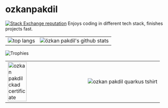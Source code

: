 # ozkanpakdil

[![Stack Exchange reputation](https://img.shields.io/stackexchange/stackoverflow/r/175554.svg)](https://stackoverflow.com/users/175554)
Enjoys coding in different tech stack, finishes projects fast.

<table>
  <tr>
    <td>
      <img src="https://user-images.githubusercontent.com/604405/200146018-0d27692a-237a-4d57-afde-0f1f5386b677.png" alt="top langs"/>
    </td>
    <td>
      <img src="https://github-readme-stats.vercel.app/api?username=ozkanpakdil&show_icons=true&theme=radical" alt="özkan pakdil's github stats"/>
    </td>
  </tr>
</table>

![Trophies](https://github-trophies.vercel.app/?username=ozkanpakdil)

<table>
  <tr>
    <td>
      <a href="https://github.com/ozkanpakdil/ozkanpakdil/files/9477123/ozkan-pakdil-5ed7d355-8547-4c8f-b0f1-7ff21a3fcfda-certificate.pdf">
        <img alt="ozkan pakdil ckad certificate" src="https://user-images.githubusercontent.com/604405/188120195-db76b88b-33f2-450b-93cf-7cb33ae55223.png" width="50%">
      </a>
    </td>
    <td>
      <img alt="ozkan pakdil quarkus tshirt" src="https://user-images.githubusercontent.com/604405/211092797-fceb624d-822b-492d-b00e-c2a3316babda.png" />
    </td>
  </tr>
</table>
